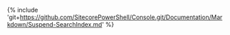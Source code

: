 {% include 'git+https://github.com/SitecorePowerShell/Console.git/Documentation/Markdown/Suspend-SearchIndex.md' %}
